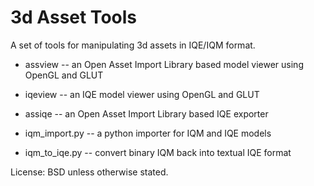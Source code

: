 3d Asset Tools
==============

A set of tools for manipulating 3d assets in IQE/IQM format.

* assview -- an Open Asset Import Library based model viewer using OpenGL and GLUT
* iqeview -- an IQE model viewer using OpenGL and GLUT

* assiqe -- an Open Asset Import Library based IQE exporter

* iqm_import.py -- a python importer for IQM and IQE models
* iqm_to_iqe.py -- convert binary IQM back into textual IQE format

License: BSD unless otherwise stated.
